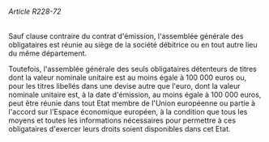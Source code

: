 ###### Article R228-72

Sauf clause contraire du contrat d'émission, l'assemblée générale des obligataires est réunie au siège de la société débitrice ou en tout autre lieu du même département.

Toutefois, l'assemblée générale des seuls obligataires détenteurs de titres dont la valeur nominale unitaire est au moins égale à 100 000 euros ou, pour les titres libellés dans une devise autre que l'euro, dont la valeur nominale unitaire est, à la date d'émission, au moins égale à 100 000 euros, peut être réunie dans tout Etat membre de l'Union européenne ou partie à l'accord sur l'Espace économique européen, à la condition que tous les moyens et toutes les informations nécessaires pour permettre à ces obligataires d'exercer leurs droits soient disponibles dans cet Etat.


